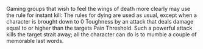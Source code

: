 Gaming groups that wish to feel the wings of death more clearly may use the rule for instant kill: 
The rules for dying are used as usual, except when a character is brought down to 0 Toughness by an attack that deals damage equal to or higher than the targets Pain Threshold. Such a powerful attack kills the target strait away; all the character can do is to mumble a couple of memorable last words.